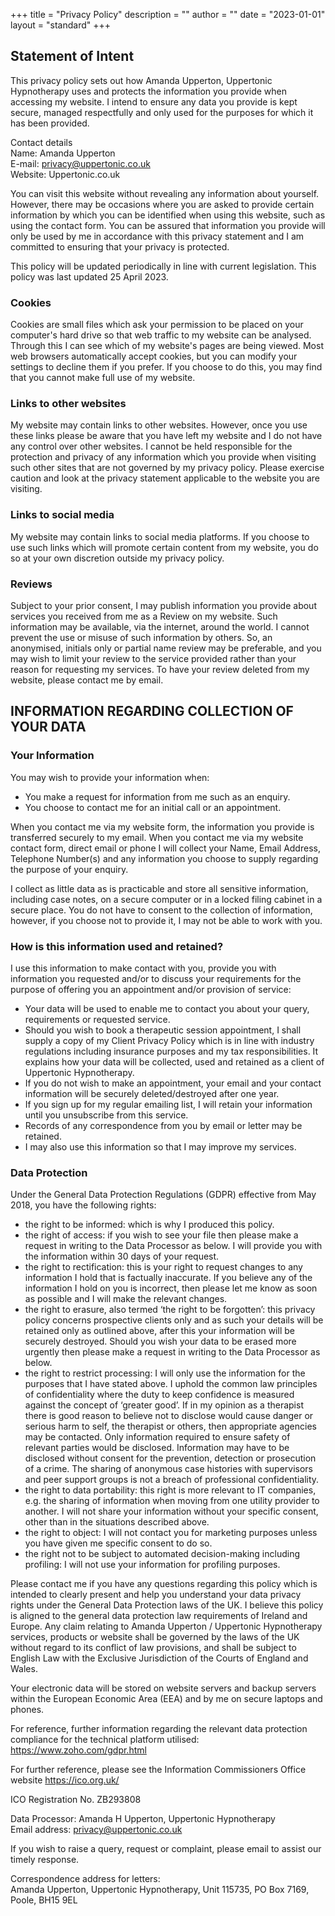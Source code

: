 +++
title = "Privacy Policy"
description = ""
author = ""
date = "2023-01-01"
layout = "standard"
+++


## Statement of Intent

This privacy policy sets out how Amanda Upperton, Uppertonic Hypnotherapy uses and protects the information you provide when accessing my website. I intend to ensure any data you provide is kept secure, managed respectfully and only used for the purposes for which it has been provided.

Contact details <br> 
Name: Amanda Upperton <br>
E-mail: privacy@uppertonic.co.uk <br>
Website: Uppertonic.co.uk

You can visit this website without revealing any information about yourself. However, there may be occasions where you are asked to provide certain information by which you can be identified when using this website, such as using the contact form. You  can be assured that information you provide will only be used by me in accordance with this privacy statement and I am committed to ensuring that your privacy is protected.

This policy will be updated periodically in line with current legislation. This policy was last updated 25 April 2023.

### Cookies 
Cookies are small files which ask your permission to be placed on your computer's hard drive so that web traffic to my website can be analysed. Through this I can see which of my website's pages are being viewed. Most web browsers automatically accept cookies, but you can modify your settings to decline them if you prefer. If you choose to do this, you may find that you cannot make full use of my website. 

### Links to other websites
My website may contain links to other websites. However, once you use these links please be aware that you have left my website and I do not have any control over other websites. I cannot be held responsible for the protection and privacy of any information which you provide when visiting such other sites that are not governed by my privacy policy. Please exercise caution and look at the privacy statement applicable to the website you are visiting. 

### Links to social media
My website may contain links to social media platforms. If you choose to use such links which will promote certain content from my website, you do so at your own discretion outside my privacy policy.

### Reviews
Subject to your prior consent, I may publish information you provide about services you received from me as a Review on my website. Such information may be available, via the internet, around the world. I cannot prevent the use or misuse of such information by others. So, an anonymised, initials only or partial name review may be preferable, and you may wish to limit your review to the service provided rather than your reason for requesting my services. To have your review deleted from my website, please contact me by email.

## INFORMATION REGARDING COLLECTION OF YOUR DATA

### Your Information

You may wish to provide your information when:
* You make a request for information from me such as an enquiry.
* You choose to contact me for an initial call or an appointment.

When you contact me via my website form, the information you provide is transferred securely to my email. When you contact me via my website contact form, direct email or phone I will collect your Name, Email Address, Telephone Number(s) and any information you choose to supply regarding the purpose of your enquiry.

I collect as little data as is practicable and store all sensitive information, including case notes, on a secure computer or in a locked filing cabinet in a secure place.
You do not have to consent to the collection of information, however, if you choose not to provide it, I may not be able to work with you.


### How is this information used and retained?
I use this information to make contact with you, provide you with information you requested and/or to discuss your requirements for the purpose of offering you an appointment and/or provision of service:
* Your data will be used to enable me to contact you about your query, requirements or requested service.
* Should you wish to book a therapeutic session appointment, I shall supply a copy of my Client Privacy Policy which is in line with industry regulations including insurance purposes and my tax responsibilities. It explains how your data will be collected, used and retained as a client of Uppertonic Hypnotherapy. 
* If you do not wish to make an appointment, your email and your contact information will be securely deleted/destroyed after one year.
* If you sign up for my regular emailing list, I will retain your information until you unsubscribe from this service.
* Records of any correspondence from you by email or letter may be retained.
* I may also use this information so that I may improve my services.

### Data Protection
Under the General Data Protection Regulations (GDPR) effective from May 2018, you have the following rights: <br> 
* the right to be informed: which is why I produced this policy.
* the right of access: if you wish to see your file then please make a request in writing to the Data Processor as below. I will provide you with the information within 30 days of your request.
* the right to rectification: this is your right to request changes to any information I hold that is factually inaccurate. If you believe any of the information I hold on you is incorrect, then please let me know as soon as possible and I will make the relevant changes.
* the right to erasure, also termed ‘the right to be forgotten’:  this privacy policy concerns prospective clients only and as such your details will be retained only as outlined above, after this your information will be securely destroyed. Should you wish your data to be erased more urgently then please make a request in writing to the Data Processor as below.
* the right to restrict processing: I will only use the information for the purposes that I have stated above. I uphold the common law principles of confidentiality where the duty to keep confidence is measured against the concept of ‘greater good’. If in my opinion as a therapist there is good reason to believe not to disclose would cause danger or serious harm to self, the therapist or others, then appropriate agencies may be contacted. Only information required to ensure safety of relevant parties would be disclosed. Information may have to be disclosed without consent for the prevention, detection or prosecution of a crime. The sharing of anonymous case histories with supervisors and peer support groups is not a breach of professional confidentiality.
* the right to data portability: this right is more relevant to IT companies, e.g. the sharing of information when moving from one utility provider to another. I will not share your information without your specific consent, other than in the situations described above.
* the right to object: I will not contact you for marketing purposes unless you have given me specific consent to do so.
* the right not to be subject to automated decision-making including profiling: I will not use your information for profiling purposes.


Please contact me if you have any questions regarding this policy which is intended to clearly present and help you understand your data privacy rights under the General Data Protection laws of the UK.  I believe this policy is aligned to the general data protection law requirements of Ireland and Europe. Any claim relating to Amanda Upperton / Uppertonic Hypnotherapy services, products or website shall be governed by the laws of the UK without regard to its conflict of law provisions, and shall be subject to English Law with the Exclusive Jurisdiction of the Courts of England and Wales.

Your electronic data will be stored on website servers and backup servers within the European Economic Area (EEA) and by me on secure laptops and phones.

For reference, further information regarding the relevant data protection compliance for the technical platform utilised: <br>
https://www.zoho.com/gdpr.html

For further reference, please see the Information Commissioners Office website https://ico.org.uk/

ICO Registration No. ZB293808

Data Processor: Amanda H Upperton, Uppertonic Hypnotherapy <br>
Email address: privacy@uppertonic.co.uk <br>

If you wish to raise a query, request or complaint, please email to assist our timely response. <br>

Correspondence address for letters: <br>
Amanda Upperton, Uppertonic Hypnotherapy, Unit 115735, PO Box 7169, Poole, BH15 9EL <br>


